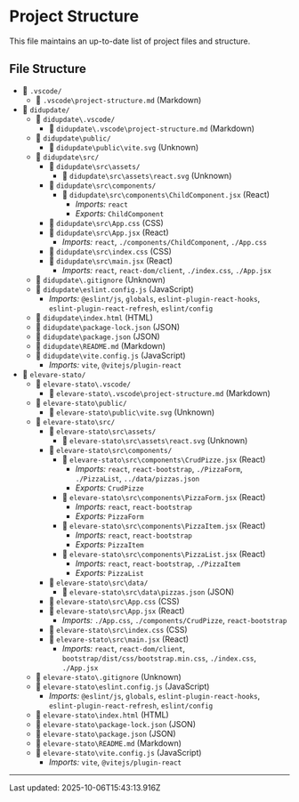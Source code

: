 # Project Structure

This file maintains an up-to-date list of project files and structure.

## File Structure

- 📁 `.vscode/`
  - 📄 `.vscode\project-structure.md` (Markdown)
- 📁 `didupdate/`
  - 📁 `didupdate\.vscode/`
    - 📄 `didupdate\.vscode\project-structure.md` (Markdown)
  - 📁 `didupdate\public/`
    - 📄 `didupdate\public\vite.svg` (Unknown)
  - 📁 `didupdate\src/`
    - 📁 `didupdate\src\assets/`
      - 📄 `didupdate\src\assets\react.svg` (Unknown)
    - 📁 `didupdate\src\components/`
      - 📄 `didupdate\src\components\ChildComponent.jsx` (React)
        - *Imports:* `react`
        - *Exports:* `ChildComponent`
    - 📄 `didupdate\src\App.css` (CSS)
    - 📄 `didupdate\src\App.jsx` (React)
      - *Imports:* `react`, `./components/ChildComponent`, `./App.css`
    - 📄 `didupdate\src\index.css` (CSS)
    - 📄 `didupdate\src\main.jsx` (React)
      - *Imports:* `react`, `react-dom/client`, `./index.css`, `./App.jsx`
  - 📄 `didupdate\.gitignore` (Unknown)
  - 📄 `didupdate\eslint.config.js` (JavaScript)
    - *Imports:* `@eslint/js`, `globals`, `eslint-plugin-react-hooks`, `eslint-plugin-react-refresh`, `eslint/config`
  - 📄 `didupdate\index.html` (HTML)
  - 📄 `didupdate\package-lock.json` (JSON)
  - 📄 `didupdate\package.json` (JSON)
  - 📄 `didupdate\README.md` (Markdown)
  - 📄 `didupdate\vite.config.js` (JavaScript)
    - *Imports:* `vite`, `@vitejs/plugin-react`
- 📁 `elevare-stato/`
  - 📁 `elevare-stato\.vscode/`
    - 📄 `elevare-stato\.vscode\project-structure.md` (Markdown)
  - 📁 `elevare-stato\public/`
    - 📄 `elevare-stato\public\vite.svg` (Unknown)
  - 📁 `elevare-stato\src/`
    - 📁 `elevare-stato\src\assets/`
      - 📄 `elevare-stato\src\assets\react.svg` (Unknown)
    - 📁 `elevare-stato\src\components/`
      - 📄 `elevare-stato\src\components\CrudPizze.jsx` (React)
        - *Imports:* `react`, `react-bootstrap`, `./PizzaForm`, `./PizzaList`, `../data/pizzas.json`
        - *Exports:* `CrudPizze`
      - 📄 `elevare-stato\src\components\PizzaForm.jsx` (React)
        - *Imports:* `react`, `react-bootstrap`
        - *Exports:* `PizzaForm`
      - 📄 `elevare-stato\src\components\PizzaItem.jsx` (React)
        - *Imports:* `react`, `react-bootstrap`
        - *Exports:* `PizzaItem`
      - 📄 `elevare-stato\src\components\PizzaList.jsx` (React)
        - *Imports:* `react`, `react-bootstrap`, `./PizzaItem`
        - *Exports:* `PizzaList`
    - 📁 `elevare-stato\src\data/`
      - 📄 `elevare-stato\src\data\pizzas.json` (JSON)
    - 📄 `elevare-stato\src\App.css` (CSS)
    - 📄 `elevare-stato\src\App.jsx` (React)
      - *Imports:* `./App.css`, `./components/CrudPizze`, `react-bootstrap`
    - 📄 `elevare-stato\src\index.css` (CSS)
    - 📄 `elevare-stato\src\main.jsx` (React)
      - *Imports:* `react`, `react-dom/client`, `bootstrap/dist/css/bootstrap.min.css`, `./index.css`, `./App.jsx`
  - 📄 `elevare-stato\.gitignore` (Unknown)
  - 📄 `elevare-stato\eslint.config.js` (JavaScript)
    - *Imports:* `@eslint/js`, `globals`, `eslint-plugin-react-hooks`, `eslint-plugin-react-refresh`, `eslint/config`
  - 📄 `elevare-stato\index.html` (HTML)
  - 📄 `elevare-stato\package-lock.json` (JSON)
  - 📄 `elevare-stato\package.json` (JSON)
  - 📄 `elevare-stato\README.md` (Markdown)
  - 📄 `elevare-stato\vite.config.js` (JavaScript)
    - *Imports:* `vite`, `@vitejs/plugin-react`

---
Last updated: 2025-10-06T15:43:13.916Z
